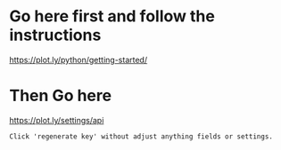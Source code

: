 # Go here first and follow the instructions
https://plot.ly/python/getting-started/

# Then Go here
https://plot.ly/settings/api

    Click 'regenerate key' without adjust anything fields or settings.
